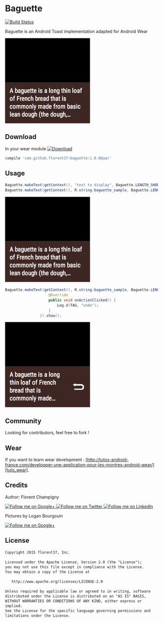 Baguette
=======

[![Build Status](https://travis-ci.org/florent37/Baguette.svg)](https://travis-ci.org/florent37/Baguette)

Baguette is an Android Toast implementation adapted for Android Wear

![alt sample](https://raw.githubusercontent.com/florent37/Baguette/master/wear/src/main/res/drawable/baguette_sample_2.png)

Download
--------

In your wear module [![Download](https://api.bintray.com/packages/florent37/maven/Baguette/images/download.svg)](https://bintray.com/florent37/maven/Baguette/_latestVersion)
```groovy
compile 'com.github.florent37:baguette:1.0.0@aar'
```

Usage
--------

```java
Baguette.makeText(getContext(), "text to display", Baguette.LENGTH_SHORT).show();
Baguette.makeText(getContext(), R.string.baguette_sample, Baguette.LENGTH_SHORT).show();
```

![alt sample](https://raw.githubusercontent.com/florent37/Baguette/master/wear/src/main/res/drawable/baguette_sample_2.png)

```java
Baguette.makeText(getContext(), R.string.baguette_sample, Baguette.LENGTH_SHORT).enableUndo(new Baguette.BaguetteListener() {
                    @Override
                    public void onActionClicked() {
                        Log.d(TAG, "undo");
                    }
                }).show();
```

![alt sample](https://raw.githubusercontent.com/florent37/Baguette/master/wear/src/main/res/drawable/baguette_sample.png)


Community
--------

Looking for contributors, feel free to fork !

Wear
--------

If you want to learn wear development : [http://tutos-android-france.com/developper-une-application-pour-les-montres-android-wear/][tuto_wear].

Credits
-------

Author: Florent Champigny

<a href="https://plus.google.com/+florentchampigny">
  <img alt="Follow me on Google+"
       src="https://raw.githubusercontent.com/florent37/DaVinci/master/mobile/src/main/res/drawable-hdpi/gplus.png" />
</a>
<a href="https://twitter.com/florent_champ">
  <img alt="Follow me on Twitter"
       src="https://raw.githubusercontent.com/florent37/DaVinci/master/mobile/src/main/res/drawable-hdpi/twitter.png" />
</a>
<a href="https://www.linkedin.com/profile/view?id=297860624">
  <img alt="Follow me on LinkedIn"
       src="https://raw.githubusercontent.com/florent37/DaVinci/master/mobile/src/main/res/drawable-hdpi/linkedin.png" />
</a>


Pictures by Logan Bourgouin

<a href="https://plus.google.com/+LoganBOURGOIN">
  <img alt="Follow me on Google+"
       src="https://raw.githubusercontent.com/florent37/DaVinci/master/mobile/src/main/res/drawable-hdpi/gplus.png" />
</a>

License
--------

    Copyright 2015 florent37, Inc.

    Licensed under the Apache License, Version 2.0 (the "License");
    you may not use this file except in compliance with the License.
    You may obtain a copy of the License at

       http://www.apache.org/licenses/LICENSE-2.0

    Unless required by applicable law or agreed to in writing, software
    distributed under the License is distributed on an "AS IS" BASIS,
    WITHOUT WARRANTIES OR CONDITIONS OF ANY KIND, either express or implied.
    See the License for the specific language governing permissions and
    limitations under the License.


[snap]: https://oss.sonatype.org/content/repositories/snapshots/
[tuto_wear]: http://tutos-android-france.com/developper-une-application-pour-les-montres-android-wear/
